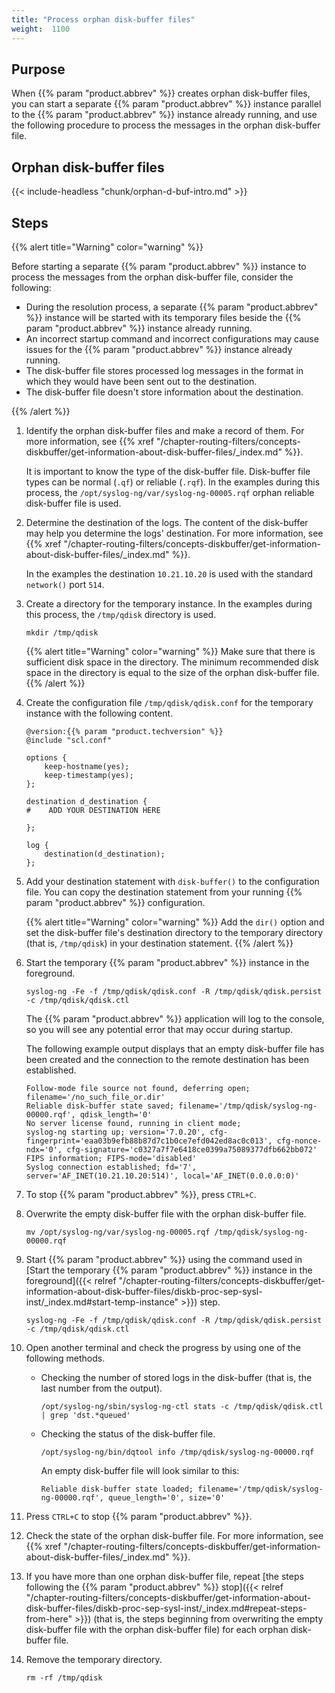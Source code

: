 ```yaml
---
title: "Process orphan disk-buffer files"
weight:  1100
---
```

<!-- DISCLAIMER: This file is based on the syslog-ng Open Source Edition documentation https://github.com/balabit/syslog-ng-ose-guides/commit/2f4a52ee61d1ea9ad27cb4f3168b95408fddfdf2 and is used under the terms of The syslog-ng Open Source Edition Documentation License. The file has been modified by Axoflow. -->

## Purpose

When {{% param "product.abbrev" %}} creates orphan disk-buffer files, you can start a separate {{% param "product.abbrev" %}} instance parallel to the {{% param "product.abbrev" %}} instance already running, and use the following procedure to process the messages in the orphan disk-buffer file.

## Orphan disk-buffer files

{{< include-headless "chunk/orphan-d-buf-intro.md" >}}

## Steps

{{% alert title="Warning" color="warning" %}}

Before starting a separate {{% param "product.abbrev" %}} instance to process the messages from the orphan disk-buffer file, consider the following:

- During the resolution process, a separate {{% param "product.abbrev" %}} instance will be started with its temporary files beside the {{% param "product.abbrev" %}} instance already running.
- An incorrect startup command and incorrect configurations may cause issues for the {{% param "product.abbrev" %}} instance already running.
- The disk-buffer file stores processed log messages in the format in which they would have been sent out to the destination.
- The disk-buffer file doesn't store information about the destination.

{{% /alert %}}

1. Identify the orphan disk-buffer files and make a record of them. For more information, see {{% xref "/chapter-routing-filters/concepts-diskbuffer/get-information-about-disk-buffer-files/_index.md" %}}.

    It is important to know the type of the disk-buffer file. Disk-buffer file types can be normal (`.qf`) or reliable (`.rqf`).
    In the examples during this process, the `/opt/syslog-ng/var/syslog-ng-00005.rqf` orphan reliable disk-buffer file is used.

1. Determine the destination of the logs. The content of the disk-buffer may help you determine the logs' destination. For more information, see {{% xref "/chapter-routing-filters/concepts-diskbuffer/get-information-about-disk-buffer-files/_index.md" %}}.

    In the examples the destination `10.21.10.20` is used with the standard `network()` port `514`.

1. Create a directory for the temporary instance. In the examples during this process, the `/tmp/qdisk` directory is used.

    ```shell
    mkdir /tmp/qdisk
    ```

    {{% alert title="Warning" color="warning" %}}
Make sure that there is sufficient disk space in the directory. The minimum recommended disk space in the directory is equal to the size of the orphan disk-buffer file.
    {{% /alert %}}

1. Create the configuration file `/tmp/qdisk/qdisk.conf` for the temporary instance with the following content.

    ```shell
    @version:{{% param "product.techversion" %}}
    @include "scl.conf"
    
    options {
        keep-hostname(yes);
        keep-timestamp(yes);
    };
    
    destination d_destination {
    #    ADD YOUR DESTINATION HERE
    
    };
    
    log {
        destination(d_destination);
    };
    ```

1. Add your destination statement with `disk-buffer()` to the configuration file. You can copy the destination statement from your running {{% param "product.abbrev" %}} configuration.

    {{% alert title="Warning" color="warning" %}}
Add the `dir()` option and set the disk-buffer file's destination directory to the temporary directory (that is, `/tmp/qdisk`) in your destination statement.
    {{% /alert %}}

1.  <span id="start-temp-instance"></span>Start the temporary {{% param "product.abbrev" %}} instance in the foreground.

    ```shell
    syslog-ng -Fe -f /tmp/qdisk/qdisk.conf -R /tmp/qdisk/qdisk.persist -c /tmp/qdisk/qdisk.ctl
    ```

    The {{% param "product.abbrev" %}} application will log to the console, so you will see any potential error that may occur during startup.

    The following example output displays that an empty disk-buffer file has been created and the connection to the remote destination has been established.

    ```shell
    Follow-mode file source not found, deferring open; filename='/no_such_file_or.dir'
    Reliable disk-buffer state saved; filename='/tmp/qdisk/syslog-ng-00000.rqf', qdisk_length='0'
    No server license found, running in client mode;
    syslog-ng starting up; version='7.0.20', cfg-fingerprint='eaa03b9efb88b87d7c1b0ce7efd042ed8ac0c013', cfg-nonce-ndx='0', cfg-signature='c0327a7f7e6418ce0399a75089377dfb662bb072'
    FIPS information; FIPS-mode='disabled'
    Syslog connection established; fd='7', server='AF_INET(10.21.10.20:514)', local='AF_INET(0.0.0.0:0)'
    ```

1. To stop {{% param "product.abbrev" %}}, press `CTRL+C`.

1.  <span id="repeat-steps-from-here"></span>Overwrite the empty disk-buffer file with the orphan disk-buffer file.
    <!-- FIXME this could be a dqtool relocate -->

    ```shell
    mv /opt/syslog-ng/var/syslog-ng-00005.rqf /tmp/qdisk/syslog-ng-00000.rqf
    ```

1. Start {{% param "product.abbrev" %}} using the command used in [Start the temporary {{% param "product.abbrev" %}} instance in the foreground]({{< relref "/chapter-routing-filters/concepts-diskbuffer/get-information-about-disk-buffer-files/diskb-proc-sep-sysl-inst/_index.md#start-temp-instance" >}}) step.

    ```shell
    syslog-ng -Fe -f /tmp/qdisk/qdisk.conf -R /tmp/qdisk/qdisk.persist -c /tmp/qdisk/qdisk.ctl
    ```

1. Open another terminal and check the progress by using one of the following methods.

    - Checking the number of stored logs in the disk-buffer (that is, the last number from the output).

        ```shell
        /opt/syslog-ng/sbin/syslog-ng-ctl stats -c /tmp/qdisk/qdisk.ctl | grep 'dst.*queued'
        ```

    - Checking the status of the disk-buffer file.

        ```shell
        /opt/syslog-ng/bin/dqtool info /tmp/qdisk/syslog-ng-00000.rqf
        ```

        An empty disk-buffer file will look similar to this:

        ```shell
        Reliable disk-buffer state loaded; filename='/tmp/qdisk/syslog-ng-00000.rqf', queue_length='0', size='0'
        ```

1. Press `CTRL+C` to stop {{% param "product.abbrev" %}}.
1. Check the state of the orphan disk-buffer file. For more information, see {{% xref "/chapter-routing-filters/concepts-diskbuffer/get-information-about-disk-buffer-files/_index.md" %}}.
1. If you have more than one orphan disk-buffer file, repeat [the steps following the {{% param "product.abbrev" %}} stop]({{< relref "/chapter-routing-filters/concepts-diskbuffer/get-information-about-disk-buffer-files/diskb-proc-sep-sysl-inst/_index.md#repeat-steps-from-here" >}}) (that is, the steps beginning from overwriting the empty disk-buffer file with the orphan disk-buffer file) for each orphan disk-buffer file.
1. Remove the temporary directory.

    ```shell
    rm -rf /tmp/qdisk
    ```
